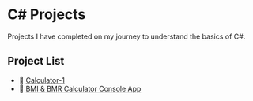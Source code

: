 # C# Projects

Projects I have completed on my journey to understand the basics of C#.

## Project List

- 🧮 [Calculator-1](https://github.com/huseyineskan/CSharp-projects/tree/main/Calculator-1)
- 🧮 [BMI & BMR Calculator Console App](https://github.com/huseyineskan/CSharp-projects/tree/main/BMI-BMR-Calculator)
